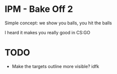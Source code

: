 # IPM - Bake Off 2

Simple concept: we show you balls, you hit the balls

I heard it makes you really good in CS:GO

# TODO

- Make the targets outline more visible? idfk
